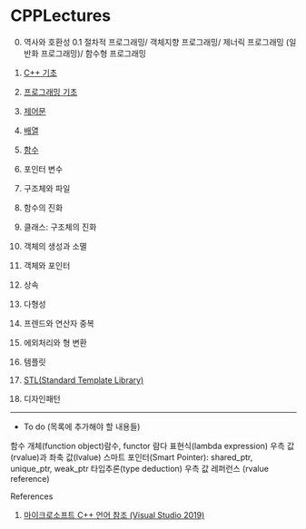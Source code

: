 # CPPLectures

0. 역사와 호환성
0.1 절차적 프로그래밍/ 객체지향 프로그래밍/ 제너릭 프로그래밍 (일반화 프로그래밍)/ 함수형 프로그래밍
1. [C++ 기초](https://github.com/geunkim/CPPLectures/blob/master/C++기초)
2. [프로그래밍 기초](https://github.com/geunkim/CPPLectures/tree/master/BasicProgramming)
3. [제어문](https://github.com/geunkim/CPPLectures/tree/master/Control)
4. [배열](https://github.com/geunkim/CPPLectures/tree/master/Array)
5. [함수](https://github.com/geunkim/CPPLectures/tree/master/function)
6. 포인터 변수 
6. 구조체와 파일
7. 함수의 진화
8. 클래스: 구조체의 진화
9. 객체의 생성과 소멸 

9. 객체와 포인터
10. 상속
11. 다형성
12. 프렌드와 연산자 중복
13. 에외처리와 형 변환
14. 템플릿
15. [STL(Standard Template Library)](https://github.com/geunkim/CPPLectures/tree/master/STL)
16. 디자인패턴



-------------------------------
* To do (목록에 추가해야 할 내용들)

함수 개체(function object)람수, functor
람다 표현식(lambda expression)
우측 값(rvalue)과 좌축 값(lvalue)
스마트 포인터(Smart Pointer): shared_ptr, unique_ptr, weak_ptr
타입추론(type deduction)
우측 값 레퍼런스 (rvalue reference)


References

1. [마이크로소프트 C++ 언어 참조 (Visual Studio 2019)](https://docs.microsoft.com/ko-kr/cpp/cpp/cpp-language-reference?view=vs-2019)
